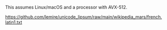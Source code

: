 This assumes Linux/macOS and a processor with AVX-512.

https://github.com/lemire/unicode_lipsum/raw/main/wikipedia_mars/french.latin1.txt
